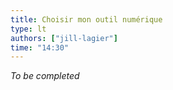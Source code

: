 ```yaml
---
title: Choisir mon outil numérique
type: lt
authors: ["jill-lagier"]
time: "14:30"
---
```


*To be completed*

